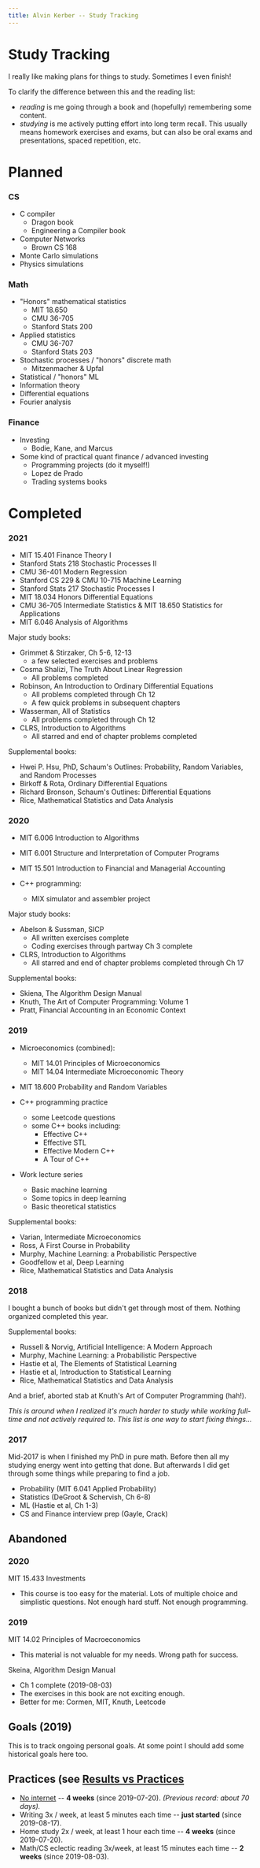 ```yaml
---
title: Alvin Kerber -- Study Tracking
---
```


# Study Tracking

I really like making plans for things to study. Sometimes I even finish!

To clarify the difference between this and the reading list:
- *reading* is me going through a book and (hopefully) remembering some
  content.
- *studying* is me actively putting effort into long term recall. This usually
  means homework exercises and exams, but can also be oral exams and presentations, spaced repetition, etc.

# Planned

### CS
- C compiler
  - Dragon book
  - Engineering a Compiler book
- Computer Networks
  - Brown CS 168
- Monte Carlo simulations
- Physics simulations

### Math
- "Honors" mathematical statistics
  - MIT 18.650
  - CMU 36-705
  - Stanford Stats 200
- Applied statistics
  - CMU 36-707
  - Stanford Stats 203
- Stochastic processes / "honors" discrete math
  - Mitzenmacher & Upfal
- Statistical / "honors" ML
- Information theory
- Differential equations
- Fourier analysis

### Finance
- Investing
  - Bodie, Kane, and Marcus
- Some kind of practical quant finance / advanced investing
  - Programming projects (do it myself!)
  - Lopez de Prado
  - Trading systems books

# Completed

### 2021
- MIT 15.401 Finance Theory I
- Stanford Stats 218 Stochastic Processes II
- CMU 36-401 Modern Regression
- Stanford CS 229 & CMU 10-715 Machine Learning
- Stanford Stats 217 Stochastic Processes I
- MIT 18.034 Honors Differential Equations
- CMU 36-705 Intermediate Statistics & MIT 18.650 Statistics for Applications
- MIT 6.046 Analysis of Algorithms

Major study books:
- Grimmet & Stirzaker, Ch 5-6, 12-13
  - a few selected exercises and problems
- Cosma Shalizi, The Truth About Linear Regression
  - All problems completed
- Robinson, An Introduction to Ordinary Differential Equations
  - All problems completed through Ch 12
  - A few quick problems in subsequent chapters
- Wasserman, All of Statistics
  - All problems completed through Ch 12
- CLRS, Introduction to Algorithms
  - All starred and end of chapter problems completed

Supplemental books:
- Hwei P. Hsu, PhD, Schaum's Outlines: Probability, Random Variables, and
  Random Processes
- Birkoff & Rota, Ordinary Differential Equations
- Richard Bronson, Schaum's Outlines: Differential Equations
- Rice, Mathematical Statistics and Data Analysis

### 2020
- MIT 6.006 Introduction to Algorithms
- MIT 6.001 Structure and Interpretation of Computer Programs
- MIT 15.501 Introduction to Financial and Managerial Accounting

- C++ programming:
  - MIX simulator and assembler project

Major study books:
- Abelson & Sussman, SICP
  - All written exercises complete
  - Coding exercises through partway Ch 3 complete
- CLRS, Introduction to Algorithms
  - All starred and end of chapter problems completed through Ch 17

Supplemental books:
- Skiena, The Algorithm Design Manual
- Knuth, The Art of Computer Programming: Volume 1
- Pratt, Financial Accounting in an Economic Context

### 2019
- Microeconomics (combined):
  - MIT 14.01 Principles of Microeconomics
  - MIT 14.04 Intermediate Microeconomic Theory
- MIT 18.600 Probability and Random Variables

- C++ programming practice
  - some Leetcode questions
  - some C++ books including:
    - Effective C++
    - Effective STL
    - Effective Modern C++
    - A Tour of C++

- Work lecture series
  - Basic machine learning
  - Some topics in deep learning
  - Basic theoretical statistics

Supplemental books:
- Varian, Intermediate Microeconomics
- Ross, A First Course in Probability
- Murphy, Machine Learning: a Probabilistic Perspective
- Goodfellow et al, Deep Learning
- Rice, Mathematical Statistics and Data Analysis

### 2018

I bought a bunch of books but didn't get through most of them. Nothing
organized completed this year.

Supplemental books:
- Russell & Norvig, Artificial Intelligence: A Modern Approach
- Murphy, Machine Learning: a Probabilistic Perspective
- Hastie et al, The Elements of Statistical Learning
- Hastie et al, Introduction to Statistical Learning
- Rice, Mathematical Statistics and Data Analysis

And a brief, aborted stab at Knuth's Art of Computer Programming (hah!).

*This is around when I realized it's much harder to study while
working full-time and not actively required to. This list is one way to
start fixing things...*

### 2017

Mid-2017 is when I finished my PhD in pure math. Before then all my studying
energy went into getting that done. But afterwards I did get through some things
while preparing to find a job.

- Probability (MIT 6.041 Applied Probability)
- Statistics (DeGroot & Schervish, Ch 6-8)
- ML (Hastie et al, Ch 1-3)
- CS and Finance interview prep (Gayle, Crack)

## Abandoned

### 2020

MIT 15.433 Investments
- This course is too easy for the material. Lots of multiple choice and
  simplistic questions. Not enough hard stuff. Not enough programming.

### 2019

MIT 14.02 Principles of Macroeconomics
- This material is not valuable for my needs. Wrong path for success.

Skeina, Algorithm Design Manual
- Ch 1 complete (2019-08-03)
- The exercises in this book are not exciting enough.
- Better for me: Cormen, MIT, Knuth, Leetcode

## Goals (2019)

This is to track ongoing personal goals. At some point I should add some
historical goals here too.

## Practices (see [Results vs Practices](2019/08/03/results-vs-practices.html)

- [No internet](2019/07/22/no-internet.html) -- **4 weeks** (since 2019-07-20).
  *(Previous record: about 70 days).*
- Writing 3x / week, at least 5 minutes each time -- **just started** (since
  2019-08-17).
- Home study 2x / week, at least 1 hour each time -- **4 weeks** (since
  2019-07-20).
- Math/CS eclectic reading 3x/week, at least 15 minutes each time -- **2
  weeks** (since 2019-08-03).


